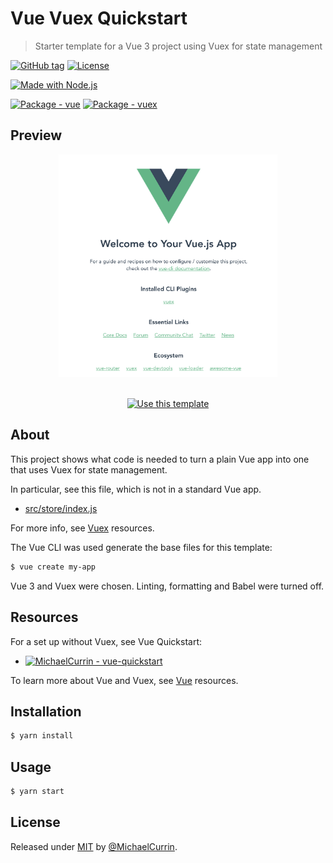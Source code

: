 # Vue Vuex Quickstart
> Starter template for a Vue 3 project using Vuex for state management

<!-- Badges generated with https://michaelcurrin.github.io/badge-generator/ -->
[![GitHub tag](https://img.shields.io/github/tag/MichaelCurrin/vue-vuex-quickstart?include_prereleases=&sort=semver)](https://github.com/MichaelCurrin/vue-vuex-quickstart/releases/)
[![License](https://img.shields.io/badge/License-MIT-blue)](#license)

[![Made with Node.js](https://img.shields.io/badge/Node.js->=12-blue?logo=node.js&logoColor=white)](https://nodejs.org)

[![Package - vue](https://img.shields.io/github/package-json/dependency-version/MichaelCurrin/vue-vuex-quickstart/vue)](https://www.npmjs.com/package/vue)
[![Package - vuex](https://img.shields.io/github/package-json/dependency-version/MichaelCurrin/vue-vuex-quickstart/vuex)](https://www.npmjs.com/package/vuex)


## Preview

<div align="center">
    <a href="https://michaelcurrin.github.io/vue-vuex-quickstart/">
        <img src="/sample.png" alt="Sample screenshot" title="Sample screenshot" width="350" />
    </a>
</div>

<br>

<div align="center">

[![Use this template](https://img.shields.io/badge/Generate-Use_this_template-2ea44f?style=for-the-badge&logo=github)](https://github.com/MichaelCurrin/vue-vuex-quickstart/generate)

</div>


## About

This project shows what code is needed to turn a plain Vue app into one that uses Vuex for state management.

In particular, see this file, which is not in a standard Vue app.

- [src/store/index.js](/src/store/index.js)

For more info, see [Vuex](https://michaelcurrin.github.io/dev-resources/resources/javascript/packages/vue/vuex.html) resources.

The Vue CLI was used generate the base files for this template:

```sh
$ vue create my-app
```

Vue 3 and Vuex were chosen. Linting, formatting and Babel were turned off.


## Resources

For a set up without Vuex, see Vue Quickstart:

- [![MichaelCurrin - vue-quickstart](https://img.shields.io/static/v1?label=MichaelCurrin&message=vue-quickstart&color=blue&logo=github)](https://github.com/MichaelCurrin/vue-quickstart)

To learn more about Vue and Vuex, see [Vue](https://michaelcurrin.github.io/dev-resources/resources/javascript/packages/vue/) resources.


## Installation

```sh
$ yarn install
```

## Usage

```sh
$ yarn start
```



## License

Released under [MIT](/LICENSE) by [@MichaelCurrin](https://github.com/MichaelCurrin).
